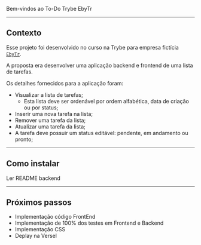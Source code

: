 Bem-vindos ao To-Do Trybe EbyTr

---

## Contexto

Esse projeto foi desenvolvido no curso na Trybe para empresa fictícia [`EbyTr`](www.betrybe.com).

A proposta era desenvolver uma aplicação backend e frontend de uma lista de tarefas.

Os detalhes fornecidos para a aplicação foram:

* Visualizar a lista de tarefas;
  * Esta lista deve ser ordenável por ordem alfabética, data de criação ou por status;
* Inserir uma nova tarefa na lista;
* Remover uma tarefa da lista;
* Atualizar uma tarefa da lista;
* A tarefa deve possuir um status editável: pendente, em andamento ou pronto;

---

## Como instalar

Ler README backend

---

## Próximos passos

* Implementação código FrontEnd
* Implementação de 100% dos testes em Frontend e Backend
* Implementação CSS
* Deplay na Versel
